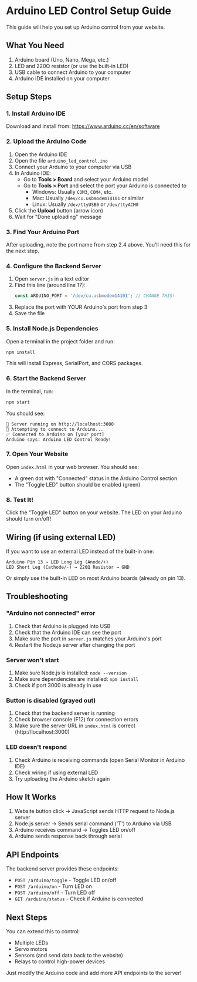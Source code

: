 # Arduino LED Control Setup Guide

This guide will help you set up Arduino control from your website.

## What You Need

1. Arduino board (Uno, Nano, Mega, etc.)
2. LED and 220Ω resistor (or use the built-in LED)
3. USB cable to connect Arduino to your computer
4. Arduino IDE installed on your computer

## Setup Steps

### 1. Install Arduino IDE

Download and install from: https://www.arduino.cc/en/software

### 2. Upload the Arduino Code

1. Open the Arduino IDE
2. Open the file `arduino_led_control.ino`
3. Connect your Arduino to your computer via USB
4. In Arduino IDE:
   - Go to **Tools > Board** and select your Arduino model
   - Go to **Tools > Port** and select the port your Arduino is connected to
     - Windows: Usually `COM3`, `COM4`, etc.
     - Mac: Usually `/dev/cu.usbmodem14101` or similar
     - Linux: Usually `/dev/ttyUSB0` or `/dev/ttyACM0`
5. Click the **Upload** button (arrow icon)
6. Wait for "Done uploading" message

### 3. Find Your Arduino Port

After uploading, note the port name from step 2.4 above. You'll need this for the next step.

### 4. Configure the Backend Server

1. Open `server.js` in a text editor
2. Find this line (around line 17):
   ```javascript
   const ARDUINO_PORT = '/dev/cu.usbmodem14101'; // CHANGE THIS!
   ```
3. Replace the port with YOUR Arduino's port from step 3
4. Save the file

### 5. Install Node.js Dependencies

Open a terminal in the project folder and run:

```bash
npm install
```

This will install Express, SerialPort, and CORS packages.

### 6. Start the Backend Server

In the terminal, run:

```bash
npm start
```

You should see:
```
🚀 Server running on http://localhost:3000
📡 Attempting to connect to Arduino...
✅ Connected to Arduino on [your port]
Arduino says: Arduino LED Control Ready!
```

### 7. Open Your Website

Open `index.html` in your web browser. You should see:
- A green dot with "Connected" status in the Arduino Control section
- The "Toggle LED" button should be enabled (green)

### 8. Test It!

Click the "Toggle LED" button on your website. The LED on your Arduino should turn on/off!

## Wiring (if using external LED)

If you want to use an external LED instead of the built-in one:

```
Arduino Pin 13 → LED Long Leg (Anode/+)
LED Short Leg (Cathode/-) → 220Ω Resistor → GND
```

Or simply use the built-in LED on most Arduino boards (already on pin 13).

## Troubleshooting

### "Arduino not connected" error

1. Check that Arduino is plugged into USB
2. Check that the Arduino IDE can see the port
3. Make sure the port in `server.js` matches your Arduino's port
4. Restart the Node.js server after changing the port

### Server won't start

1. Make sure Node.js is installed: `node --version`
2. Make sure dependencies are installed: `npm install`
3. Check if port 3000 is already in use

### Button is disabled (grayed out)

1. Check that the backend server is running
2. Check browser console (F12) for connection errors
3. Make sure the server URL in `index.html` is correct (http://localhost:3000)

### LED doesn't respond

1. Check Arduino is receiving commands (open Serial Monitor in Arduino IDE)
2. Check wiring if using external LED
3. Try uploading the Arduino sketch again

## How It Works

1. Website button click → JavaScript sends HTTP request to Node.js server
2. Node.js server → Sends serial command ('T') to Arduino via USB
3. Arduino receives command → Toggles LED on/off
4. Arduino sends response back through serial

## API Endpoints

The backend server provides these endpoints:

- `POST /arduino/toggle` - Toggle LED on/off
- `POST /arduino/on` - Turn LED on
- `POST /arduino/off` - Turn LED off
- `GET /arduino/status` - Check if Arduino is connected

## Next Steps

You can extend this to control:
- Multiple LEDs
- Servo motors
- Sensors (and send data back to the website)
- Relays to control high-power devices

Just modify the Arduino code and add more API endpoints to the server!
